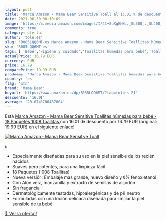 ```yaml
---
layout: post
title: 'Marca Amazon - Mama Bear Sensitive Toall al 16.01 % de descuento'
date: 2021-06-30 08:10:09
image: 'https://m.media-amazon.com/images/I/41+SuXgEN+L._SL500_._SL400_.jpg'
comments: true
category: ofertas
author: 'tole.es'
slug: 'B085LQQ6MT-es Marca Amazon - Mama Bear Sensitive Toallitas húmedas para...'
sku: 'B085LQQ6MT-es'
tags: [ 'Bebé','Higiene y cuidado','Toallitas húmedas para bebé','Toallitas y accesorios para bebé','bear','bebé','mama','mama bear', ]
actualPrice: 16.79 EUR
currency: EUR
price: 16.79
comparePrice: 19.99 EUR
prodname: 'Marca Amazon - Mama Bear Sensitive Toallitas húmedas para bebé - 18 Paquetes  1008 Toallitas '
country: 'es'
flag: '🇪🇸'
brand: 'Mama Bear'
buyurl: 'https://www.amazon.es/dp/B085LQQ6MT/?tag=tolees-21'
descuento: '16.01'
average: '20.0748780487804'
---
```


Está [Marca Amazon - Mama Bear Sensitive Toallitas húmedas para bebé - 18 Paquetes  1008 Toallitas ](https://www.amazon.es/dp/B085LQQ6MT/?tag=tolees-21) con 16.01 de descuento por 16.79 EUR (original: 19.99 EUR) en el siguiente enlace!

[![Marca Amazon - Mama Bear Sensitive Toall](https://m.media-amazon.com/images/I/41+SuXgEN+L._SL500_._SL400_.jpg)](https://www.amazon.es/dp/B085LQQ6MT/?tag=tolees-21)

ℹ️:

- Especialmente diseñadas para su uso en la piel sensible de los recién nacidos
- Suaves pero potentes, para una limpieza fácil
- 18 Paquetes (1008 Toallitas)
- Nueva versión: Embalaje mas grande, nuevo diseño y 0% fenoxietanol
- Con Aloe vera, manzanilla y extracto de semillas de algodón
- Sin fragancia
- Dermatológicamente testadas, hipoalergénicas y de pH neutro
- Formuladas con una loción delicada diseñada para limpiar la piel sensible de tu bebé

[🛒 Ver la oferta!!](https://www.amazon.es/dp/B085LQQ6MT/?tag=tolees-21)
